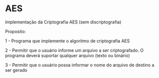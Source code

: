 # AES
<p>Implementação da Criptografia AES (sem discriptografia)</p>
<p>Proposito:</p>
<p>1 - Programa que implemente o algoritmo de criptografia AES</p>
<p>2 - Permitir que o usuário informe um arquivo a ser criptografado. O programa deverá suportar qualquer arquivo
(texto ou binário)</p>
<p>3 - Permitir que o usuário possa informar o nome do arquivo de destino a ser gerado</p>
